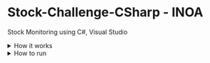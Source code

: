 # Stock-Challenge-CSharp - INOA
Stock Monitoring using C#, Visual Studio

<details>
<summary>How it works</summary>

The exe file needs 3 arguments: `stock name`, `value to sell`, `value to buy`<br>
The program uses two json files (that should be on `Publish/Configurations`) with data used for configure the email sender:
```
email-configuration.json:{
    {
        "serverSMTP": string,
        "serverPORT": number,
        "senderName": string,
        "senderEmail": string,
        "senderAppPassword": string,
        "emailRecipients":[
            {
                "name": string,
                "email": string
            },
            {
                "name": string,
                "email": string
            },
            ...
        ]
    }
}
```
```
email-templates.json:{
    "sellAlert":{
        "title": string,
        "body":  string
    },
    "buyAlert":{
        "title": string,
        "body":  string
    }
}
```
Obs:
- In `email-templates.json > sellAlert, buyAlert`<br>
- The title and body must be strings with parameters. 
- Title must have '{0}' as the stock name. 
- Body must have '{0}' as the stock name, '{1}' as the stock's current value, '{2}' as the template's limit value ('value to sell' on 'sellAlert' and 'value to buy' in 'buyAlert')
- Body can be written in HTML 
</details>

<details>
<summary>How to run</summary>

Enter folder `Publish` in terminal<br>
run `./stock-monitoring.exe <stock> <value to sell> <value to buy>`<br>
Ex: `./stock-monitoring.exe PETR4 23.65 22.48`

The program monitores the selected stock every minute, with delay between 20 - 45 minutes. That means that if you start the program at 13:30h, the initial monitored time can be between 12:45h and 13:10h, then the program monitores the following minutes<br>
Ex: Started the program at 13:30h. The initial time the stock was consulted was 13:02h. Then the next minute it will show the stock value on 13:03h, then 13:04h, and so on.
</details>